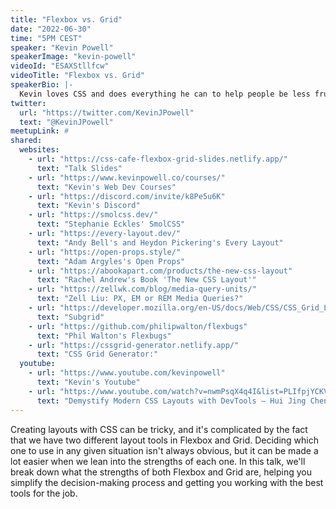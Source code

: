 ```yaml
---
title: "Flexbox vs. Grid"
date: "2022-06-30"
time: "5PM CEST"
speaker: "Kevin Powell"
speakerImage: "kevin-powell"
videoId: "ESAXStllfcw"
videoTitle: "Flexbox vs. Grid"
speakerBio: |-
  Kevin loves CSS and does everything he can to help people be less frustrated with CSS, and maybe even fall in love with it too, primarily through his YouTube channel, as well as with online courses.
twitter:
  url: "https://twitter.com/KevinJPowell"
  text: "@KevinJPowell"
meetupLink: #
shared:
  websites:
    - url: "https://css-cafe-flexbox-grid-slides.netlify.app/"
      text: "Talk Slides"
    - url: "https://www.kevinpowell.co/courses/"
      text: "Kevin's Web Dev Courses"
    - url: "https://discord.com/invite/k8Pe5u6K"
      text: "Kevin's Discord"
    - url: "https://smolcss.dev/"
      text: "Stephanie Eckles' SmolCSS"
    - url: "https://every-layout.dev/"
      text: "Andy Bell's and Heydon Pickering's Every Layout"
    - url: "https://open-props.style/"
      text: "Adam Argyles's Open Props"
    - url: "https://abookapart.com/products/the-new-css-layout"
      text: "Rachel Andrew's Book 'The New CSS Layout'"
    - url: "https://zellwk.com/blog/media-query-units/"
      text: "Zell Liu: PX, EM or REM Media Queries?"
    - url: "https://developer.mozilla.org/en-US/docs/Web/CSS/CSS_Grid_Layout/Subgrid"
      text: "Subgrid"
    - url: "https://github.com/philipwalton/flexbugs"
      text: "Phil Walton's Flexbugs"
    - url: "https://cssgrid-generator.netlify.app/"
      text: "CSS Grid Generator:"
  youtube:
    - url: "https://www.youtube.com/kevinpowell"
      text: "Kevin's Youtube"
    - url: "https://www.youtube.com/watch?v=nwmPsqX4q4I&list=PLIfpjYCKV3lVpwHYCExIUAl9tWB3UzcG6"
      text: "Demystify Modern CSS Layouts with DevTools – Hui Jing Chen"
---
```


Creating layouts with CSS can be tricky, and it's complicated by the fact that we have two different layout tools in Flexbox and Grid.
Deciding which one to use in any given situation isn't always obvious, but it can be made a lot easier when we lean into the strengths of each one.
In this talk, we'll break down what the strengths of both Flexbox and Grid are, helping you simplify the decision-making process and getting you working with the best tools for the job.
